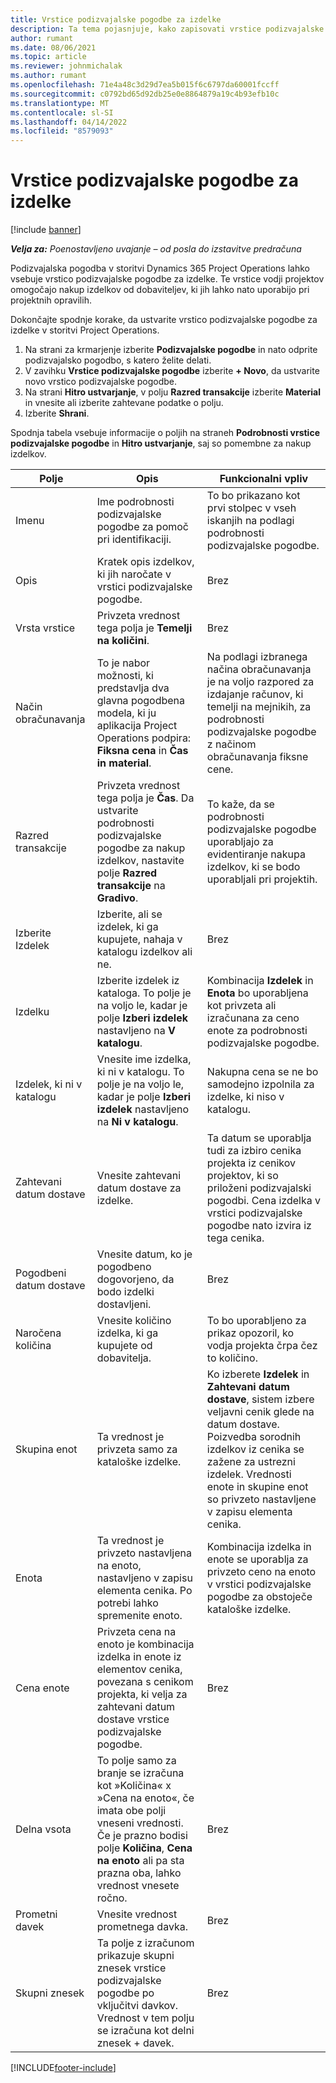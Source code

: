 ```yaml
---
title: Vrstice podizvajalske pogodbe za izdelke
description: Ta tema pojasnjuje, kako zapisovati vrstice podizvajalske pogodbe za izdelke in uporabiti različna polja za beleženje nakupov izdelkov pri dobaviteljih.
author: rumant
ms.date: 08/06/2021
ms.topic: article
ms.reviewer: johnmichalak
ms.author: rumant
ms.openlocfilehash: 71e4a48c3d29d7ea5b015f6c6797da60001fccff
ms.sourcegitcommit: c0792bd65d92db25e0e8864879a19c4b93efb10c
ms.translationtype: MT
ms.contentlocale: sl-SI
ms.lasthandoff: 04/14/2022
ms.locfileid: "8579093"
---
```

# <a name="subcontract-lines-for-products"></a>Vrstice podizvajalske pogodbe za izdelke

[!include [banner](../../includes/dataverse-preview.md)]

_**Velja za:** Poenostavljeno uvajanje – od posla do izstavitve predračuna_

Podizvajalska pogodba v storitvi Dynamics 365 Project Operations lahko vsebuje vrstico podizvajalske pogodbe za izdelke. Te vrstice vodji projektov omogočajo nakup izdelkov od dobaviteljev, ki jih lahko nato uporabijo pri projektnih opravilih.

Dokončajte spodnje korake, da ustvarite vrstico podizvajalske pogodbe za izdelke v storitvi Project Operations.

1. Na strani za krmarjenje izberite **Podizvajalske pogodbe** in nato odprite podizvajalsko pogodbo, s katero želite delati. 
2. V zavihku **Vrstice podizvajalske pogodbe** izberite **+ Novo**, da ustvarite novo vrstico podizvajalske pogodbe.
3. Na strani **Hitro ustvarjanje**, v polju **Razred transakcije** izberite **Material** in vnesite ali izberite zahtevane podatke o polju. 
4. Izberite **Shrani**.

Spodnja tabela vsebuje informacije o poljih na straneh **Podrobnosti vrstice podizvajalske pogodbe** in **Hitro ustvarjanje**, saj so pomembne za nakup izdelkov.

| Polje | Opis | Funkcionalni vpliv|
| ----- | ----------- | ----------- |
| Imenu | Ime podrobnosti podizvajalske pogodbe za pomoč pri identifikaciji. |To bo prikazano kot prvi stolpec v vseh iskanjih na podlagi podrobnosti podizvajalske pogodbe.
| Opis | Kratek opis izdelkov, ki jih naročate v vrstici podizvajalske pogodbe. | Brez |
| Vrsta vrstice | Privzeta vrednost tega polja je **Temelji na količini**. |Brez |
| Način obračunavanja | To je nabor možnosti, ki predstavlja dva glavna pogodbena modela, ki ju aplikacija Project Operations podpira: **Fiksna cena** in **Čas in material**. | Na podlagi izbranega načina obračunavanja je na voljo razpored za izdajanje računov, ki temelji na mejnikih, za podrobnosti podizvajalske pogodbe z načinom obračunavanja fiksne cene. |
| Razred transakcije |Privzeta vrednost tega polja je **Čas**. Da ustvarite podrobnosti podizvajalske pogodbe za nakup izdelkov, nastavite polje **Razred transakcije** na **Gradivo**.  | To kaže, da se podrobnosti podizvajalske pogodbe uporabljajo za evidentiranje nakupa izdelkov, ki se bodo uporabljali pri projektih. |
| Izberite Izdelek | Izberite, ali se izdelek, ki ga kupujete, nahaja v katalogu izdelkov ali ne. |Brez |
| Izdelku | Izberite izdelek iz kataloga. To polje je na voljo le, kadar je polje **Izberi izdelek** nastavljeno na **V katalogu**. |Kombinacija **Izdelek** in **Enota** bo uporabljena kot privzeta ali izračunana za ceno enote za podrobnosti podizvajalske pogodbe.
| Izdelek, ki ni v katalogu | Vnesite ime izdelka, ki ni v katalogu. To polje je na voljo le, kadar je polje **Izberi izdelek** nastavljeno na **Ni v katalogu**.  |Nakupna cena se ne bo samodejno izpolnila za izdelke, ki niso v katalogu.|
| Zahtevani datum dostave | Vnesite zahtevani datum dostave za izdelke.| Ta datum se uporablja tudi za izbiro cenika projekta iz cenikov projektov, ki so priloženi podizvajalski pogodbi. Cena izdelka v vrstici podizvajalske pogodbe nato izvira iz tega cenika. |
| Pogodbeni datum dostave | Vnesite datum, ko je pogodbeno dogovorjeno, da bodo izdelki dostavljeni.  |Brez|
| Naročena količina | Vnesite količino izdelka, ki ga kupujete od dobavitelja.| To bo uporabljeno za prikaz opozoril, ko vodja projekta črpa čez to količino.|
| Skupina enot | Ta vrednost je privzeta samo za kataloške izdelke. |Ko izberete **Izdelek** in **Zahtevani datum dostave**, sistem izbere veljavni cenik glede na datum dostave. Poizvedba sorodnih izdelkov iz cenika se zažene za ustrezni izdelek. Vrednosti enote in skupine enot so privzeto nastavljene v zapisu elementa cenika. |
| Enota | Ta vrednost je privzeto nastavljena na enoto, nastavljeno v zapisu elementa cenika. Po potrebi lahko spremenite enoto.| Kombinacija izdelka in enote se uporablja za privzeto ceno na enoto v vrstici podizvajalske pogodbe za obstoječe kataloške izdelke. |
| Cena enote | Privzeta cena na enoto je kombinacija izdelka in enote iz elementov cenika, povezana s cenikom projekta, ki velja za zahtevani datum dostave vrstice podizvajalske pogodbe.  |Brez |
| Delna vsota | To polje samo za branje se izračuna kot »Količina« x »Cena na enoto«, če imata obe polji vneseni vrednosti. Če je prazno bodisi polje **Količina**, **Cena na enoto** ali pa sta prazna oba, lahko vrednost vnesete ročno.  |Brez |
| Prometni davek | Vnesite vrednost prometnega davka. |Brez |
| Skupni znesek | Ta polje z izračunom prikazuje skupni znesek vrstice podizvajalske pogodbe po vključitvi davkov. Vrednost v tem polju se izračuna kot delni znesek + davek. |Brez |


[!INCLUDE[footer-include](../../includes/footer-banner.md)]
